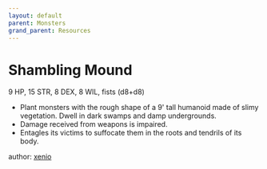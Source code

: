 ```yaml
---
layout: default
parent: Monsters
grand_parent: Resources
---
```


# Shambling Mound
9 HP, 15 STR, 8 DEX, 8 WIL, fists (d8+d8)
-   Plant monsters with the rough shape of a 9' tall humanoid made of slimy vegetation. Dwell in dark swamps and damp undergrounds.
-   Damage received from weapons is impaired.
-   Entagles its victims to suffocate them in the roots and tendrils of its body.

author: [xenio](https://xenioinabottle.blogspot.com)
